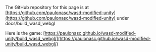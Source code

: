 The GitHub repository for this page is at [https://github.com/paulonasc/wasd-modified-unity](https://github.com/paulonasc/wasd-modified-unity) under docs/build_wasd_webgl

Here is the game: [https://paulonasc.github.io/wasd-modified-unity/build_wasd_webgl/](https://paulonasc.github.io/wasd-modified-unity/build_wasd_webgl/)
